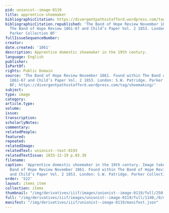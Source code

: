 ```yaml
---
pid: unionist--image-0119
title: apprentice-shoemaker
bibliographicCitation: https://divergentpathsstafford.wordpress.com/tag/shoemaking/
bibliographicCitation.republished: 'The Band of Hope Review November 1861. Found within
  The Band of Hope Review 1861-67 and Child’s Paper Vol. 2 1853. London: S.W. Patridge.
  Parker Collection BF'
fullIssueSequenceNumber: 
creator: 
date.created: '1861'
description: Apprentice domestic shoemaker in the 19th century.
language: English
publisher: 
IsPartOf: 
rights: Public Domain
source: 'The Band of Hope Review November 1861. Found within The Band of Hope Review
  1861-67 and Child’s Paper Vol. 2 1853. London: S.W. Patridge. Parker Collection
  BF; https://divergentpathsstafford.wordpress.com/tag/shoemaking/'
subject: 
type: image
category: 
article.type: 
volume: 
issue: 
transcription: 
scholarlyNotes: 
commentary: 
relatedPeople: 
featured: 
repeated: 
relatedImage: 
relatedText: unionist--text-0193
relatedTextIssue: 1833-12-19 p.03.39
filename: 
caption: 'Apprentice domestic shoemaker in the 19th century. Image taken from The
  Band of Hope Review November 1861. Found within The Band of Hope Review 1861-67
  and Child’s Paper Vol. 2 1853. London: S.W. Patridge. Parker Collection BF'
order: '522'
layout: items_item
collection: items
thumbnail: "/img/derivatives/iiif/images/unionist--image-0119/full/250,/0/default.jpg"
full: "/img/derivatives/iiif/images/unionist--image-0119/full/1140,/0/default.jpg"
manifest: "/img/derivatives/iiif/unionist--image-0119/manifest.json"
---
```

